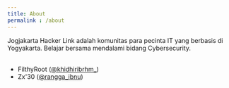 ```yaml
---
title: About
permalink : /about
---
```


Jogjakarta Hacker Link adalah komunitas para pecinta IT yang berbasis di Yogyakarta.
Belajar bersama mendalami bidang Cybersecurity.<br><br>
- FilthyRoot (<a href="http://www.instagram.com/khidhiribrhm_">@khidhiribrhm_</a>)<br>
- Zx'30 (<a href="http://www.instagram.com/rangga_ibnu">@rangga_ibnu</a>)<br>
